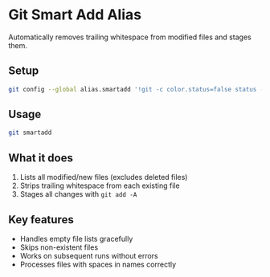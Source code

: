# Git Smart Add Alias

Automatically removes trailing whitespace from modified files and stages them.

## Setup

```bash
git config --global alias.smartadd '!git -c color.status=false status -s | grep -v "^D\|^.D" | cut -c4- | while read file; do [ -f "$file" ] && sed -i "s/[[:space:]]*$//" "$file"; done && git add -A'
```

## Usage

```bash
git smartadd
```

## What it does

1. Lists all modified/new files (excludes deleted files)
2. Strips trailing whitespace from each existing file
3. Stages all changes with `git add -A`

## Key features

- Handles empty file lists gracefully
- Skips non-existent files
- Works on subsequent runs without errors
- Processes files with spaces in names correctly
